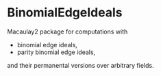 # BinomialEdgeIdeals
Macaulay2 package for computations with

* binomial edge ideals,
* parity binomial edge ideals,

and their permanental versions over arbitrary fields.
